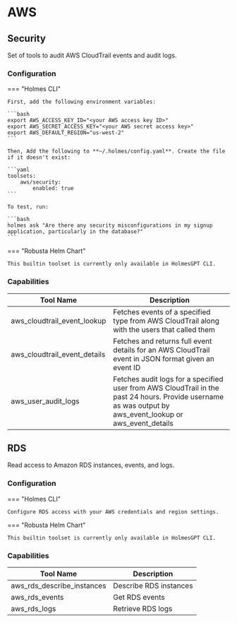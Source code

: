 # AWS

## Security

Set of tools to audit AWS CloudTrail events and audit logs.

### Configuration

=== "Holmes CLI"

    First, add the following environment variables:

    ```bash
    export AWS_ACCESS_KEY_ID="<your AWS access key ID>"
    export AWS_SECRET_ACCESS_KEY="<your AWS secret access key>"
    export AWS_DEFAULT_REGION="us-west-2"
    ```

    Then, Add the following to **~/.holmes/config.yaml**. Create the file if it doesn't exist:

    ```yaml
    toolsets:
        aws/security:
            enabled: true
    ```

    To test, run:

    ```bash
    holmes ask "Are there any security misconfigurations in my signup application, particularly in the database?"
    ```

=== "Robusta Helm Chart"

    This builtin toolset is currently only available in HolmesGPT CLI.

### Capabilities

| Tool Name | Description |
|-----------|-------------|
| aws_cloudtrail_event_lookup | Fetches events of a specified type from AWS CloudTrail along with the users that called them |
| aws_cloudtrail_event_details | Fetches and returns full event details for an AWS CloudTrail event in JSON format given an event ID |
| aws_user_audit_logs | Fetches audit logs for a specified user from AWS CloudTrail in the past 24 hours. Provide username as was output by aws_event_lookup or aws_event_details |

## RDS

Read access to Amazon RDS instances, events, and logs.

### Configuration

=== "Holmes CLI"

    Configure RDS access with your AWS credentials and region settings.

=== "Robusta Helm Chart"

    This builtin toolset is currently only available in HolmesGPT CLI.

### Capabilities

| Tool Name | Description |
|-----------|-------------|
| aws_rds_describe_instances | Describe RDS instances |
| aws_rds_events | Get RDS events |
| aws_rds_logs | Retrieve RDS logs |
